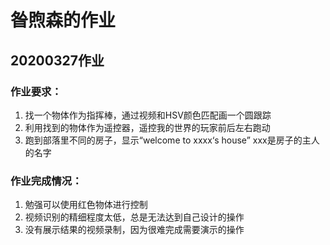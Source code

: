 # 昝煦森的作业
## 20200327作业
### 作业要求：
1. 找一个物体作为指挥棒，通过视频和HSV颜色匹配画一个圆跟踪
2. 利用找到的物体作为遥控器，遥控我的世界的玩家前后左右跑动
3. 跑到部落里不同的房子，显示“welcome to xxxx‘s house” xxx是房子的主人的名字
### 作业完成情况：
1. 勉强可以使用红色物体进行控制
2. 视频识别的精细程度太低，总是无法达到自己设计的操作
3. 没有展示结果的视频录制，因为很难完成需要演示的操作
